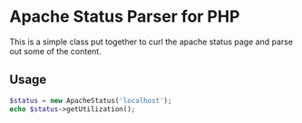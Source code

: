 Apache Status Parser for PHP
============================

This is a simple class put together to curl the apache status page and parse out some of the content.

Usage
-----

```php
$status = new ApacheStatus('localhost');
echo $status->getUtilization();
```